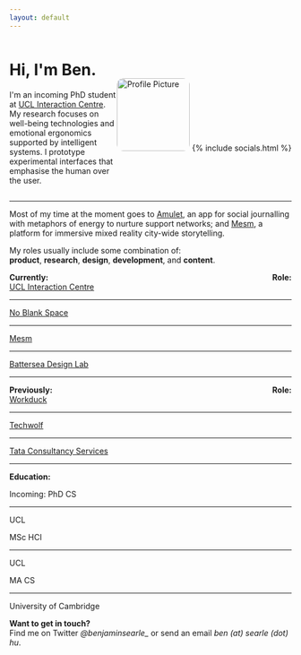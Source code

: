 ```yaml
---
layout: default
---
```



<div style="display: flex; flex-wrap: reverse; align-items: center; justify-content: space-around;">
  <div style="flex: 1;">
    <h1>Hi, I'm Ben.</h1>
    <p >I'm an incoming PhD student at <a href="https://www.ucl.ac.uk/uclic">UCL Interaction Centre</a>. My research focuses on well-being technologies and emotional ergonomics supported by intelligent systems. I prototype experimental interfaces that emphasise the human over the user.</p>
  </div>
  <div class="pfp"> <!-- Adjust width as needed -->
   <!--change to assets/pfp.png when working locally smh-->
    <img src="/assets/images/pfp.png" alt="Profile Picture" style="width: 130px; margin-top: 0px; border-radius: 12px; box-shadow: 0px 0px 8px var(--secondary-color);">
    {% include socials.html %}
  </div>
  
</div>

<hr>

Most of my time at the moment goes to <a href="https://www.noblank.space/work/amulet">Amulet</a>, an app for social journalling with metaphors of energy to nurture support networks; and <a href="https://mesm.world">Mesm</a>, a platform for immersive mixed reality city-wide storytelling.

My roles usually include some combination of: <br><span style="white-space: nowrap;"><i class="ph-duotone ph-package" style="font-size: 20px; vertical-align: middle;"></i> <b>product</b></span>, <span style="white-space: nowrap;"><i class="ph-duotone ph-microscope" style="font-size: 20px; vertical-align: middle;"></i> <b>research</b></span>, <span style="white-space: nowrap;"><i class="ph-duotone ph-palette" style="font-size: 20px; vertical-align: middle;"></i> <b>design</b></span>, <span style="white-space: nowrap;"><i class="ph-duotone ph-code" style="font-size: 20px; vertical-align: middle;"></i> <b>development</b></span>, and <span style="white-space: nowrap;"><i class="ph-duotone ph-pen-nib" style="font-size: 20px; vertical-align: middle;"></i> <b>content</b></span>.

<div style="display: flex; justify-content: space-between; padding: 0px; font-weight: bold;">
    <span>Currently:</span>
    <span>Role:</span>
</div>

<div class="works">
  <div class="work">
    <a class="role" href="https://www.ucl.ac.uk/uclic">UCL Interaction Centre</a>
    <hr>
    <i class="ph-duotone ph-microscope"></i>
    <i class="ph-duotone ph-palette"></i>
    <i class="ph-duotone ph-code"></i>
    <i class="ph-duotone ph-pen-nib"></i>
  </div>
  <div class="work">
    <a class="role" href="https://noblank.space">No Blank Space</a>
    <hr>
    <i class="ph-duotone ph-package"></i>
    <i class="ph-duotone ph-palette"></i>
    <i class="ph-duotone ph-code"></i>
  </div>
  <div class="work">
    <a class="role" href="https://mesm.world">Mesm</a>
    <hr>
    <i class="ph-duotone ph-package"></i>
    <i class="ph-duotone ph-palette"></i>
    <i class="ph-duotone ph-code"></i>
  </div>
  <div class="work">
    <a class="role" href="https://batterseadesignlab.com">Battersea Design Lab</a>
    <hr>
    <i class="ph-duotone ph-microscope"></i>
    <i class="ph-duotone ph-palette"></i>
    <i class="ph-duotone ph-pen-nib"></i>
  </div>
</div>

<div style="display: flex; justify-content: space-between; padding-bottom: 0px; font-weight: bold;">
    <span>Previously:</span>
    <span>Role:</span>
</div>
<div class="works">
 <div class="work">
    <a class="role" href="https://www.crunchbase.com/organization/workduck">Workduck</a>
    <hr>
    <i class="ph-duotone ph-package"></i>
    <i class="ph-duotone ph-microscope"></i>
    <i class="ph-duotone ph-palette"></i>
  </div>
  <div class="work">
    <a class="role" href="https://techwolf.ai">Techwolf</a>
    <hr>
    <i class="ph-duotone ph-package"></i>
    <i class="ph-duotone ph-microscope"></i>
    <i class="ph-duotone ph-palette"></i>
    <i class="ph-duotone ph-pen-nib"></i>
  </div>
  <div class="work">
    <a class="role" href="https://tcs.com">Tata Consultancy Services</a>
    <hr>
    <i class="ph-duotone ph-palette"></i>
    <i class="ph-duotone ph-code"></i>
  </div>
</div>

<div style="display: flex; justify-content: space-between; padding: 0px; font-weight: bold;">
    <span>Education:</span>
</div>
<div class="works">
  <div class="work">
    <p>Incoming: PhD CS</p>
    <hr>
    <p>UCL</p>
  </div>
  <div class="work">
    <p>MSc HCI</p>
    <hr>
    <p>UCL</p>
  </div>
  <div class="work">
    <p>MA CS</p>
    <hr>
    <p>University of Cambridge</p>
  </div>
</div>

**Want to get in touch?** <br>
Find me on Twitter *@benjaminsearle_* or send an email *ben (at) searle (dot) hu*.
